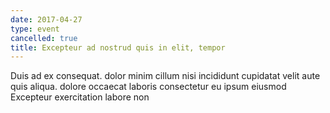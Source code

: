 ```yaml
---
date: 2017-04-27
type: event
cancelled: true
title: Excepteur ad nostrud quis in elit, tempor
---
```

Duis ad ex consequat. dolor minim cillum nisi incididunt cupidatat velit aute quis aliqua. dolore occaecat laboris consectetur eu ipsum eiusmod Excepteur exercitation labore non